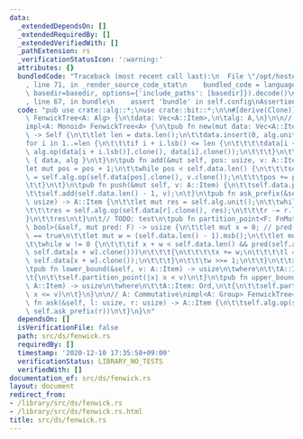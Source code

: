 ```yaml
---
data:
  _extendedDependsOn: []
  _extendedRequiredBy: []
  _extendedVerifiedWith: []
  _pathExtension: rs
  _verificationStatusIcon: ':warning:'
  attributes: {}
  bundledCode: "Traceback (most recent call last):\n  File \"/opt/hostedtoolcache/Python/3.9.1/x64/lib/python3.9/site-packages/onlinejudge_verify/documentation/build.py\"\
    , line 71, in _render_source_code_stat\n    bundled_code = language.bundle(stat.path,\
    \ basedir=basedir, options={'include_paths': [basedir]}).decode()\n  File \"/opt/hostedtoolcache/Python/3.9.1/x64/lib/python3.9/site-packages/onlinejudge_verify/languages/user_defined.py\"\
    , line 67, in bundle\n    assert 'bundle' in self.config\nAssertionError\n"
  code: "pub use crate::alg::*;\nuse crate::bit::*;\n\n#[derive(Clone)]\npub struct\
    \ FenwickTree<A: Alg> {\n\tdata: Vec<A::Item>,\n\talg: A,\n}\n\n// A: Commutative\n\
    impl<A: Monoid> FenwickTree<A> {\n\tpub fn new(mut data: Vec<A::Item>, alg: A)\
    \ -> Self {\n\t\tlet len = data.len();\n\t\tdata.insert(0, alg.unit());\n\t\t\
    for i in 1..=len {\n\t\t\tif i + i.lsb() <= len {\n\t\t\t\tdata[i + i.lsb()] =\
    \ alg.op(data[i + i.lsb()].clone(), data[i].clone());\n\t\t\t}\n\t\t}\n\t\tSelf\
    \ { data, alg }\n\t}\n\tpub fn add(&mut self, pos: usize, v: A::Item) {\n\t\t\
    let mut pos = pos + 1;\n\t\twhile pos < self.data.len() {\n\t\t\tself.data[pos]\
    \ = self.alg.op(self.data[pos].clone(), v.clone());\n\t\t\tpos += pos.lsb();\n\
    \t\t}\n\t}\n\tpub fn push(&mut self, v: A::Item) {\n\t\tself.data.push(self.alg.unit());\n\
    \t\tself.add(self.data.len() - 1, v);\n\t}\n\tpub fn ask_prefix(&self, mut r:\
    \ usize) -> A::Item {\n\t\tlet mut res = self.alg.unit();\n\t\twhile r != 0 {\n\
    \t\t\tres = self.alg.op(self.data[r].clone(), res);\n\t\t\tr -= r.lsb();\n\t\t\
    }\n\t\tres\n\t}\n\t// TODO: test\n\tpub fn partition_point<F: FnMut(A::Item) ->\
    \ bool>(&self, mut pred: F) -> usize {\n\t\tlet mut x = 0; // pred(&self.ask_prefix(x))\
    \ == true\n\t\tlet mut w = (self.data.len() - 1).msb();\n\t\tlet mut l = self.alg.unit();\n\
    \t\twhile w != 0 {\n\t\t\tif x + w < self.data.len() && pred(self.alg.op(l.clone(),\
    \ self.data[x + w].clone()))\n\t\t\t{\n\t\t\t\tx += w;\n\t\t\t\tl = self.alg.op(l,\
    \ self.data[x + w].clone());\n\t\t\t}\n\t\t\tw >>= 1;\n\t\t}\n\t\tx + 1\n\t}\n\
    \tpub fn lower_bound(&self, v: A::Item) -> usize\n\twhere\n\t\tA::Item: Ord,\n\
    \t{\n\t\tself.partition_point(|x| x < v)\n\t}\n\tpub fn upper_bound(&self, v:\
    \ A::Item) -> usize\n\twhere\n\t\tA::Item: Ord,\n\t{\n\t\tself.partition_point(|x|\
    \ x <= v)\n\t}\n}\n\n// A: Commutative\nimpl<A: Group> FenwickTree<A> {\n\tpub\
    \ fn ask(&self, l: usize, r: usize) -> A::Item {\n\t\tself.alg.op(self.alg.inv(self.ask_prefix(l)),\
    \ self.ask_prefix(r))\n\t}\n}\n"
  dependsOn: []
  isVerificationFile: false
  path: src/ds/fenwick.rs
  requiredBy: []
  timestamp: '2020-12-10 17:35:58+09:00'
  verificationStatus: LIBRARY_NO_TESTS
  verifiedWith: []
documentation_of: src/ds/fenwick.rs
layout: document
redirect_from:
- /library/src/ds/fenwick.rs
- /library/src/ds/fenwick.rs.html
title: src/ds/fenwick.rs
---
```

